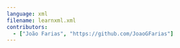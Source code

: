 ```yaml
---
language: xml
filename: learnxml.xml
contributors:
  - ["João Farias", "https://github.com/JoaoGFarias"]
---
```



